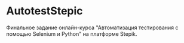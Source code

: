 # AutotestStepic

Финальное задание онлайн-курса "Автоматизация тестирования с помощью Selenium и Python" на платформе Stepik.
